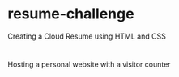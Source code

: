 # resume-challenge
Creating a Cloud Resume using HTML and CSS
#
Hosting a personal website with a visitor counter
#
